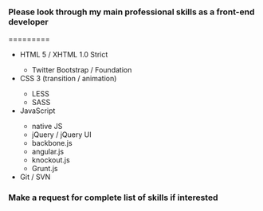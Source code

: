 <h3>Please look through my main professional skills as a front-end developer</h3>
=========

<ul>
  <li>HTML 5 / XHTML 1.0 Strict</li>
    <ul>
      <li>Twitter Bootstrap / Foundation</li>
    </ul>
  <li>CSS 3 (transition / animation)</li>
    <ul>
      <li>LESS</li>
      <li>SASS</li>
    </ul>
  <li>JavaScript</li>
    <ul>
      <li>native JS</li>
      <li> jQuery / jQuery UI</li>
      <li>backbone.js</li>
      <li>angular.js</li>
      <li>knockout.js</li>
      <li>Grunt.js</li>
    </ul>
  <li>Git / SVN</li>
</ul>

<h3>Make a request for complete list of skills if interested</h3>
